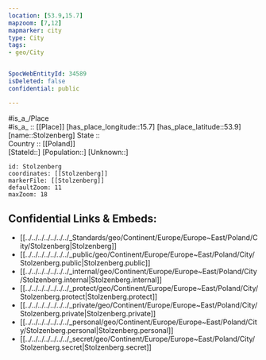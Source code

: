 ```yaml
---
location: [53.9,15.7] 
mapzoom: [7,12] 
mapmarker: city 
type: City
tags:
- geo/City


SpocWebEntityId: 34589
isDeleted: false
confidential: public

---
```

#is_a_/Place  
#is_a_ :: [[Place]] 
[has_place_longitude::15.7] 
[has_place_latitude::53.9] 
[name::Stolzenberg] 
State ::  
Country :: [[Poland]]  
[StateId::] 
[Population::] 
[Unknown::] 


```leaflet
id: Stolzenberg
coordinates: [[Stolzenberg]] 
markerFile: [[Stolzenberg]] 
defaultZoom: 11 
maxZoom: 18
```


## Confidential Links & Embeds: 
- [[../../../../../../../_Standards/geo/Continent/Europe/Europe~East/Poland/City/Stolzenberg|Stolzenberg]] 
- [[../../../../../../../_public/geo/Continent/Europe/Europe~East/Poland/City/Stolzenberg.public|Stolzenberg.public]] 
- [[../../../../../../../_internal/geo/Continent/Europe/Europe~East/Poland/City/Stolzenberg.internal|Stolzenberg.internal]] 
- [[../../../../../../../_protect/geo/Continent/Europe/Europe~East/Poland/City/Stolzenberg.protect|Stolzenberg.protect]] 
- [[../../../../../../../_private/geo/Continent/Europe/Europe~East/Poland/City/Stolzenberg.private|Stolzenberg.private]] 
- [[../../../../../../../_personal/geo/Continent/Europe/Europe~East/Poland/City/Stolzenberg.personal|Stolzenberg.personal]] 
- [[../../../../../../../_secret/geo/Continent/Europe/Europe~East/Poland/City/Stolzenberg.secret|Stolzenberg.secret]] 
